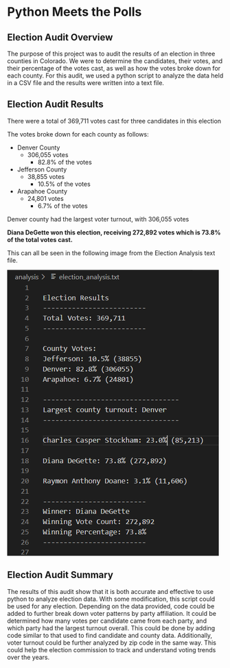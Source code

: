 # Python Meets the Polls

## Election Audit Overview

The purpose of this project was to audit the results of an election in three counties in Colorado.  We were to determine the candidates, their votes, and their percentage of the votes cast, as well as how the votes broke down for each county. For this audit, we used a python script to analyze the data held in a CSV file and the results were written into a text file.

## Election Audit Results

There were a total of 369,711 votes cast for three candidates in this election

The votes broke down for each county as follows:

- Denver County
  - 306,055 votes
    - 82.8% of the votes
- Jefferson County
  - 38,855 votes
    - 10.5% of the votes
- Arapahoe County
  - 24,801 votes
    - 6.7% of the votes

Denver county had the largest voter turnout, with 306,055 votes

**Diana DeGette won this election, receiving 272,892 votes which is 73.8% of the total votes cast.**

This can all be seen in the following image from the Election Analysis text file.

![election_analysis_text.PNG](https://github.com/Alawler12/Election_Analysis/blob/master/election_analysis_text.PNG)

## Election Audit Summary

The results of this audit show that it is both accurate and effective to use python to analyze election data.  With some modification, this script could be used for any election. Depending on the data provided, code could be added to further break down voter patterns by party affiliation.  It could be determined how many votes per candidate came from each party, and which party had the largest turnout overall.  This could be done by adding code similar to that used to find candidate and county data.  Additionally, voter turnout could be further analyzed by zip code in the same way.  This could help the election commission to track and understand voting trends over the years.
